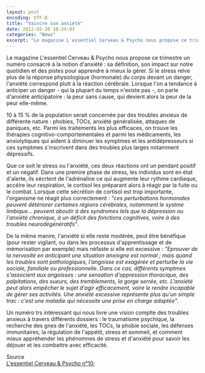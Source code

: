 ```yaml
---
layout: post
encoding: UTF-8
title: "Vaincre son anxiété"
date: 2012-05-30 10:24:03
categories: "News"
excerpt: "Le magazine L'essentiel Cerveau & Psycho nous propose ce trimestre un numéro consacré à la notion d'anxiété : sa définition, son impact sur notre quotidien et des pistes pour apprendre à mieux la gérer."
---
```

Le magazine L'essentiel Cerveau & Psycho nous propose ce trimestre un numéro consacré à la notion d'anxiété : sa définition, son impact sur notre quotidien et des pistes pour apprendre à mieux la gérer.
Si le stress relve plus de la réponse physiologique (hormonale) du corps devant un danger, l'anxiété correspond plutt à la réaction cérébrale. Lorsque l'on a tendance à anticiper un danger - qui la plupart du temps n'existe pas -, on parle d'anxiété anticipatoire : la peur sans cause, qui devient alors la peur de la peur elle-même.  
  
10 à 15 % de la population serait concernée par des troubles anxieux de différente nature : phobies, TOCs, anxiété généralisée, attaques de paniques, etc. Parmi les traitements les plus efficaces, on trouve les thérapies cognitivo-comportementales et parmi les médicaments, les anxiolytiques qui aident à diminuer les symptmes et les antidépresseurs si ces symptmes s'inscrivent dans des troubles plus larges notamment dépressifs.  
  
Que ce soit le stress ou l'anxiété, ces deux réactions ont un pendant positif et un négatif. Dans une premire phase de stress, les individus sont en état d'alerte, ils sécrtent de l'adrénaline ce qui augmente leur rythme cardiaque, accélre leur respiration, le cortisol les préparant alors à réagir par la fuite ou le combat. Lorsque cette sécrétion de cortisol est trop importante, l'organisme ne réagit plus correctement : _"ces perturbations hormonales peuvent détériorer certaines régions cérébrales, notamment le systme limbique... peuvent aboutir à des syndromes tels que la dépression ou l'anxiété chronique, à un déficit des fonctions cognitives, voire à des troubles neurodégénératifs"_.   
  
De la même manire, l'anxiété si elle reste modérée, peut être bénéfique (pour rester vigilant, ou dans les processus d'apprentissage et de mémorisation par exemple) mais néfaste si elle est excessive : _"Eprouver de la nervosité en anticipant une situation anxiogne est normal ; mais quand les troubles sont pathologiques, l'angoisse est exagérée et perturbe la vie sociale, familiale ou professionnelle. Dans ce cas, différents symptmes s'associent aux angoisses : une sensation d'oppression thoracique, des palpitations, des sueurs, des tremblements, la gorge serrée, etc. L'anxiété peut alors empêcher le sujet d'agir efficacement, voire le rendre incapable de gérer ses activités. Une anxiété excessive représente plus qu'un simple trac : c'est une maladie qui nécessite une prise en charge adaptée"_.  
  
Un numéro trs intéressant qui nous livre une vision complte des troubles anxieux à travers différents dossiers : le traumatisme psychique, la recherche des gnes de l'anxiété, les TOCs, la phobie sociale, les défenses immunitaires, la régulation de l'appétit, stress et sommeil, et comment mieux appréhender les phénomnes de stress et d'anxiété pour savoir les déjouer et les combattre avec efficacité.  
  
Source   
[L'essentiel Cerveau & Psycho n°10](http://www.cerveauetpsycho.fr/ewb_pages/i/index_essentiel_cerveauetpsycho.php);